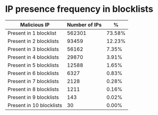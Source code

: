 # IP presence frequency in blocklists
| Malicious IP | Number of IPs | % |
|----|----|----|
| Present in 1 blocklist | 562301 | 73.58% |
| Present in 2 blocklists | 93459 | 12.23% |
| Present in 3 blocklists | 56162 | 7.35% |
| Present in 4 blocklists | 29870 | 3.91% |
| Present in 5 blocklists | 12588 | 1.65% |
| Present in 6 blocklists | 6327 | 0.83% |
| Present in 7 blocklists | 2128 | 0.28% |
| Present in 8 blocklists | 1211 | 0.16% |
| Present in 9 blocklists | 143 | 0.02% |
| Present in 10 blocklists | 30 | 0.00% |
